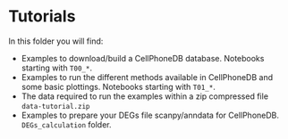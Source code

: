 # Tutorials
In this folder you will find:
- Examples to download/build a CellPhoneDB database. Notebooks starting with `T00_*`.
- Examples to run the different methods available in CellPhoneDB and some basic plottings. Notebooks starting with `T01_*`.
- The data required to run the examples within a zip compressed file `data-tutorial.zip`
- Examples to prepare your DEGs file scanpy/anndata for CellPhoneDB. `DEGs_calculation` folder.
